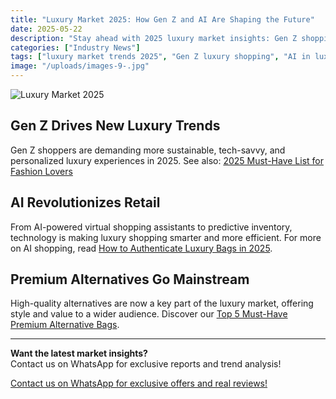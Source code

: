 ```yaml
---
title: "Luxury Market 2025: How Gen Z and AI Are Shaping the Future"
date: 2025-05-22
description: "Stay ahead with 2025 luxury market insights: Gen Z shopping trends, AI-powered retail, and the rise of premium alternative handbags and accessories."
categories: ["Industry News"]
tags: ["luxury market trends 2025", "Gen Z luxury shopping", "AI in luxury retail", "premium alternative market news", "affordable luxury bags USA", "future of designer handbags"]
image: "/uploads/images-9-.jpg"
---
```


![Luxury Market 2025](/uploads/images-9-.jpg)

## Gen Z Drives New Luxury Trends

Gen Z shoppers are demanding more sustainable, tech-savvy, and personalized luxury experiences in 2025. See also: [2025 Must-Have List for Fashion Lovers](../must-have-list-2025/)

## AI Revolutionizes Retail

From AI-powered virtual shopping assistants to predictive inventory, technology is making luxury shopping smarter and more efficient. For more on AI shopping, read [How to Authenticate Luxury Bags in 2025](../authentication-tips-2025/).

## Premium Alternatives Go Mainstream

High-quality alternatives are now a key part of the luxury market, offering style and value to a wider audience. Discover our [Top 5 Must-Have Premium Alternative Bags](../product-picks-2025/).

---

**Want the latest market insights?**  
Contact us on WhatsApp for exclusive reports and trend analysis!

[Contact us on WhatsApp for exclusive offers and real reviews!](https://wa.me/19088661058)

<script type="application/ld+json">
{
  "@context": "https://schema.org",
  "@type": "Article",
  "headline": "Luxury Market 2025: How Gen Z and AI Are Shaping the Future",
  "description": "Stay ahead with 2025 luxury market insights: Gen Z shopping trends, AI-powered retail, and the rise of premium alternative handbags and accessories.",
  "image": "https://luxvibeo.com/uploads/images-9-.jpg",
  "author": {"@type": "Organization", "name": "LuxVibe"},
  "datePublished": "2025-05-22",
  "articleSection": "Industry News",
  "keywords": "luxury market trends 2025, Gen Z luxury shopping, AI in luxury retail, premium alternative market news, affordable luxury bags USA, future of designer handbags"
}
</script> 